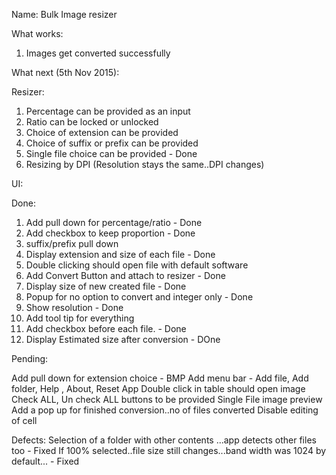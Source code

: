 Name: Bulk Image resizer


What works:

1) Images get converted successfully


What next (5th Nov 2015):

Resizer:

1) Percentage can be provided as an input
2) Ratio can be locked or unlocked
3) Choice of extension can be provided
4) Choice of suffix or prefix can be provided
5) Single file choice can be provided - Done
6) Resizing by DPI (Resolution stays the same..DPI changes)

UI:

Done:
1) Add pull down for percentage/ratio - Done
2) Add checkbox to keep proportion - Done
5) suffix/prefix pull down
6) Display extension and size of each file - Done
7) Double clicking should open file with default software
8) Add Convert Button and attach to resizer - Done
9) Display size of new created file - Done
10) Popup for no option to convert and integer only - Done
11) Show resolution - Done
12) Add tool tip for everything
13) Add checkbox before each file. - Done
14) Display Estimated size after conversion - DOne

Pending:

Add pull down for extension choice - BMP
Add menu bar - Add file, Add folder, Help , About, Reset App
Double click in table should open image
Check ALL, Un check ALL buttons to be provided
Single File image preview
Add a pop up for finished conversion..no of files converted
Disable editing of cell

Defects:
Selection of a folder with other contents ...app detects other files too - Fixed
If 100% selected..file size still changes...band width was 1024 by default... - Fixed




